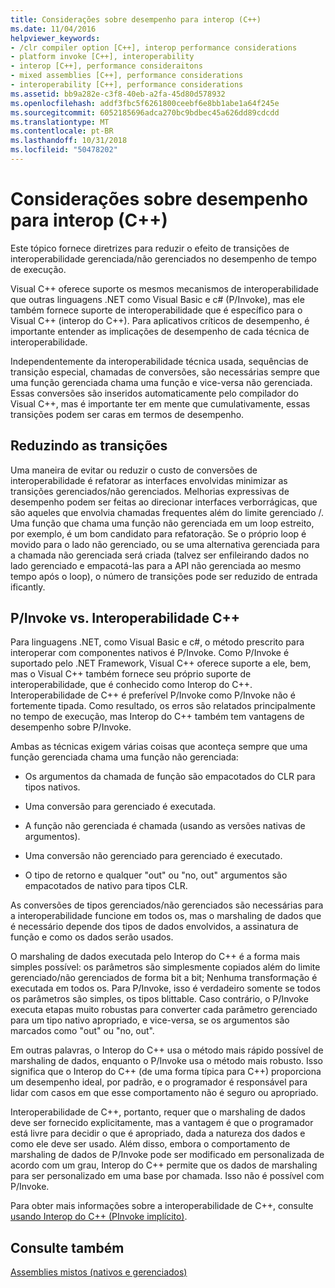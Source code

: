 ```yaml
---
title: Considerações sobre desempenho para interop (C++)
ms.date: 11/04/2016
helpviewer_keywords:
- /clr compiler option [C++], interop performance considerations
- platform invoke [C++], interoperability
- interop [C++], performance consideraitons
- mixed assemblies [C++], performance considerations
- interoperability [C++], performance considerations
ms.assetid: bb9a282e-c3f8-40eb-a2fa-45d80d578932
ms.openlocfilehash: addf3fbc5f6261800ceebf6e8bb1abe1a64f245e
ms.sourcegitcommit: 6052185696adca270bc9bdbec45a626dd89cdcdd
ms.translationtype: MT
ms.contentlocale: pt-BR
ms.lasthandoff: 10/31/2018
ms.locfileid: "50478202"
---
```

# <a name="performance-considerations-for-interop-c"></a>Considerações sobre desempenho para interop (C++)

Este tópico fornece diretrizes para reduzir o efeito de transições de interoperabilidade gerenciada/não gerenciados no desempenho de tempo de execução.

Visual C++ oferece suporte os mesmos mecanismos de interoperabilidade que outras linguagens .NET como Visual Basic e c# (P/Invoke), mas ele também fornece suporte de interoperabilidade que é específico para o Visual C++ (interop do C++). Para aplicativos críticos de desempenho, é importante entender as implicações de desempenho de cada técnica de interoperabilidade.

Independentemente da interoperabilidade técnica usada, sequências de transição especial, chamadas de conversões, são necessárias sempre que uma função gerenciada chama uma função e vice-versa não gerenciada. Essas conversões são inseridos automaticamente pelo compilador do Visual C++, mas é importante ter em mente que cumulativamente, essas transições podem ser caras em termos de desempenho.

## <a name="reducing-transitions"></a>Reduzindo as transições

Uma maneira de evitar ou reduzir o custo de conversões de interoperabilidade é refatorar as interfaces envolvidas minimizar as transições gerenciados/não gerenciados. Melhorias expressivas de desempenho podem ser feitas ao direcionar interfaces verborrágicas, que são aqueles que envolvia chamadas frequentes além do limite gerenciado /. Uma função que chama uma função não gerenciada em um loop estreito, por exemplo, é um bom candidato para refatoração. Se o próprio loop é movido para o lado não gerenciado, ou se uma alternativa gerenciada para a chamada não gerenciada será criada (talvez ser enfileirando dados no lado gerenciado e empacotá-las para a API não gerenciada ao mesmo tempo após o loop), o número de transições pode ser reduzido de entrada ificantly.

## <a name="pinvoke-vs-c-interop"></a>P/Invoke vs. Interoperabilidade C++

Para linguagens .NET, como Visual Basic e c#, o método prescrito para interoperar com componentes nativos é P/Invoke. Como P/Invoke é suportado pelo .NET Framework, Visual C++ oferece suporte a ele, bem, mas o Visual C++ também fornece seu próprio suporte de interoperabilidade, que é conhecido como Interop do C++. Interoperabilidade de C++ é preferível P/Invoke como P/Invoke não é fortemente tipada. Como resultado, os erros são relatados principalmente no tempo de execução, mas Interop do C++ também tem vantagens de desempenho sobre P/Invoke.

Ambas as técnicas exigem várias coisas que aconteça sempre que uma função gerenciada chama uma função não gerenciada:

- Os argumentos da chamada de função são empacotados do CLR para tipos nativos.

- Uma conversão para gerenciado é executada.

- A função não gerenciada é chamada (usando as versões nativas de argumentos).

- Uma conversão não gerenciado para gerenciado é executado.

- O tipo de retorno e qualquer "out" ou "no, out" argumentos são empacotados de nativo para tipos CLR.

As conversões de tipos gerenciados/não gerenciados são necessárias para a interoperabilidade funcione em todos os, mas o marshaling de dados que é necessário depende dos tipos de dados envolvidos, a assinatura de função e como os dados serão usados.

O marshaling de dados executada pelo Interop do C++ é a forma mais simples possível: os parâmetros são simplesmente copiados além do limite gerenciado/não gerenciados de forma bit a bit; Nenhuma transformação é executada em todos os. Para P/Invoke, isso é verdadeiro somente se todos os parâmetros são simples, os tipos blittable. Caso contrário, o P/Invoke executa etapas muito robustas para converter cada parâmetro gerenciado para um tipo nativo apropriado, e vice-versa, se os argumentos são marcados como "out" ou "no, out".

Em outras palavras, o Interop do C++ usa o método mais rápido possível de marshaling de dados, enquanto o P/Invoke usa o método mais robusto. Isso significa que o Interop do C++ (de uma forma típica para C++) proporciona um desempenho ideal, por padrão, e o programador é responsável para lidar com casos em que esse comportamento não é seguro ou apropriado.

Interoperabilidade de C++, portanto, requer que o marshaling de dados deve ser fornecido explicitamente, mas a vantagem é que o programador está livre para decidir o que é apropriado, dada a natureza dos dados e como ele deve ser usado. Além disso, embora o comportamento de marshaling de dados de P/Invoke pode ser modificado em personalizada de acordo com um grau, Interop do C++ permite que os dados de marshaling para ser personalizado em uma base por chamada. Isso não é possível com P/Invoke.

Para obter mais informações sobre a interoperabilidade de C++, consulte [usando Interop do C++ (PInvoke implícito)](../dotnet/using-cpp-interop-implicit-pinvoke.md).

## <a name="see-also"></a>Consulte também

[Assemblies mistos (nativos e gerenciados)](../dotnet/mixed-native-and-managed-assemblies.md)